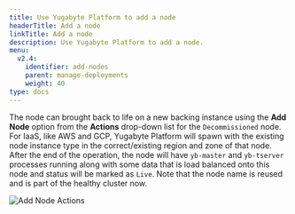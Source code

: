 ```yaml
---
title: Use Yugabyte Platform to add a node
headerTitle: Add a node
linkTitle: Add a node
description: Use Yugabyte Platform to add a node.
menu:
  v2.4:
    identifier: add-nodes
    parent: manage-deployments
    weight: 40
type: docs
---
```


The node can brought back to life on a new backing instance using the **Add Node** option from the **Actions** drop-down list for the `Decommissioned` node. For IaaS, like AWS and GCP, Yugabyte Platform will spawn with the existing node instance type in the correct/existing region and zone of that node. After the end of the operation, the node will have `yb-master` and `yb-tserver` processes running along with some data that is load balanced onto this node and status will be marked as `Live`. Note that the node name is reused and is part of the healthy cluster now.

![Add Node Actions](/images/ee/node-actions-add-node.png)
